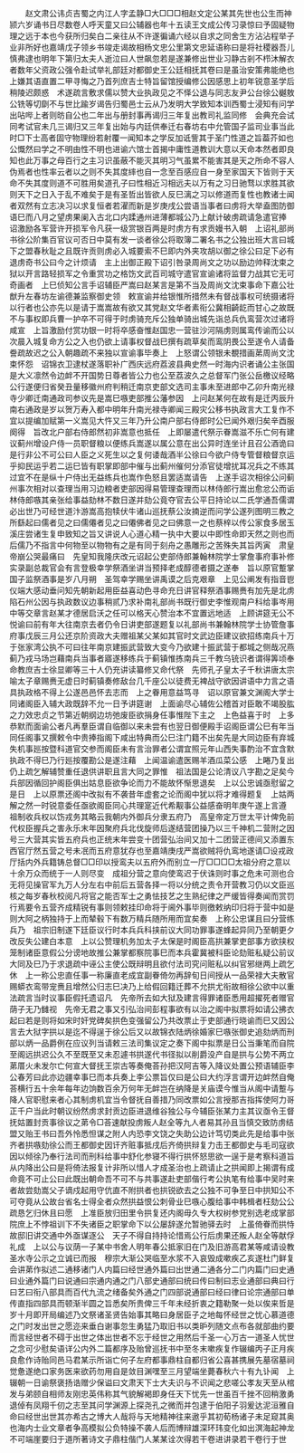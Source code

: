 <!-- { "loadSidebar": true } -->
　　赵文肃公讳贞吉蜀之内江人字孟静□大□□□相赵文定公某其先世也公生而神颕六岁诵书日尽数卷人呼天童又曰公辅器也年十五读王文成公传习录惊曰予固疑物理之远于本也今获所归矣白二亲往从不许遂徧诵六经以自求之同舍生方沾沾程举子业非所好也嘉靖戊子领乡书竣走谒故相杨文忠公里第文忠延语称曰是将社稷器吾儿慎弗逮也明年下第归太夫人逝泣曰人世飙忽若是遂兼修出世业习静古剎不栉沐解衣者数年父资政公强令赴试举礼部廷对都御史王公廷相抚其卷曰是虽治安策弗能绝也　上嫌其语直置二甲寻悔之乃首列庶吉士特旨留馆授编修公因感思上初年锐意圣学后稍陵迟颇惑　术遂疏言敷求儒以赞大业执政见之不怿公退与同志友尹公台徐公樾敖公铣等切劘不与世比踰岁谒告归蜀邑士云从乃发明大学致知本训西蜀士浸知有问学出呫哔上者则昉自公也二年出与册封事再谒归三年复出教司礼监同修　会典充会试同考试官未几三谒归又三年复出始与内廷供奉迁右春坊右中允管国子监司业事当此时□下士高者固守物理纷若射覆一闻知本之学反加诋訾其于圣门性道之旨葢芥如也公慨然曰学之不明由性不明也进谕六馆士首揭中庸性道教训大意以天命本然者即良知也此万事之母百行之主习识虽蔽不能灭其明习气虽累不能害其是天之所命不容人伪焉者也性率云者以之则不失其度繂也自一念至百感应自一身至家国天下皆则于天命不失其度则道不可胜用矣道孔子曰性相近习相远夫以万有之习日驰骛以求胜其欲则天下之日入于乱不难矣于是有圣哲出皆欲人反巳漓之习以修道而复性也教诸士闻者双然有立志决习以求复恒者若濯而新是岁庚戌公尝语当事者曰虏将大举盍图防御语巳而八月之望虏果阑入古北口内蹂通州进薄都城公乃上献计破虏疏请急遣官捧　诏激励各军营许开损军令凡获一级赏银百两是时虏方有求贡嫚书入朝　上诏礼部尚书徐公阶集百官议可否日中莫有发一谈者徐公将取簿二署名书之公独出班大言曰城下之盟春秋耻之且既许贡则虏必入城要索不巳即内外夹攻胡以御之徐公曰足下必有退虏奇书公曰今之计烦请　主上出御正殿下诏引咎录周尚文之功以励边帅释沈束之狱以开言路轻损军之令重赏功之格饬文武百司城守遣官宣谕诸将监督力战其它无可奇画者　上巳侦知公言手诏辅臣严嵩曰赵某言是第不当及周尚文沈束事命下嘉公壮猷升左春坊左谕德兼监察御史领　敕宣谕并给银惟所措然未有督战事权可统摄诸将以行者也公亦先以是请于嵩嵩故有欲又其党赵文华者素衔公冀相齮龁而甘心之故既不与事权即兵曹一护卒不可得于时虏骑充斥公独单骑出城先诣总兵仇鸾营次过诸将咸宣　上旨激励付赏功银一时将卒感奋惟赵国忠一营驻沙河隔虏则属鸾传谕而公以次晨入城复命方公之入也仍欲上请事权督战巳撰有疏草矣而鸾阴畏公至遂令人请备誊疏故迟之公入朝趣疏不来独以宣谕事毕奏上　上怒谓公领银未覩措画苐周尚文沈束怀怨　诏锦衣卫逮杖遂落职补广西庆远府荔波县典史然一时海内识者诵公主张国是大义凛然令边衅不开国势日尊者皆公力也公至荔波久之总督军门张公岳檄议经略公行遂便归省癸丑量移徽州府判稍迁南京吏部文选司主事未至进郎中乙卯升南光禄寺少卿迁南通政司参议先是嵩巳嗾吏部推公藩参因　上问赵某何在故有是迁丙辰升南右通政是岁以贺万寿入都中明年升南光禄寺卿闻三殿灾公移书执政言大工复作不宜以提编加赋第一义嵩见大忤又三年乃升公南户部右侍郎时公巳闻外艰归矣辛酉服阕得　旨改北户部右侍郎然初非嵩意也抵任　上即屡遣代祭示眷嵩滋不乐亡何有建议蓟州增设户侍一员职督粮以便练兵嵩遂以属公意在出公异时连坐计且召公酒诡曰是行非公不可公曰人臣之义死生以之复何诿哉酒半公徐曰今欲户侍专管督粮督京运乎抑民运乎若二运巳皆有职掌即部中催与出蓟州催何分添官徒增扰耳况兵之不练其过宜不在是纵十户侍出无益练兵也嵩作色怒且罢适嵩请告　上遂手诏次相徐公问蓟州事次相对以查理当用习边粮者吏部因得易管理查理而以林侍郎行嵩出愈忿公而诟林侍郎嗾其亲张给事益劾林不数日遂并劾公竟夺官去公平日持论以二氏学通吾儒谓必出世乃可经世道汴游嵩高抱犊伏牛诸山巡抚蔡公汝揇逆而问学公遂列图明三教之所繇起曰儒者见之曰儒僊者见之曰僊佛者见之曰佛意一之也蔡梓以传公家食多居玉溪庄尝诸生复申致知之旨又讲说人心道心精一执中大要以中即性命即天然之则也而后儒乃不指言中何物至以物物有之是有同于刻舟之愚雕形之苦殊失其旨丙寅　肃皇帝崩公哭最痛曰　先皇知我隆庆改元诏起公吏部侍郎兼翰林院学士掌詹事府事补修实录副总裁官会有言登极幸学祭酒坐讲当预择老成醇德者摄之遂奉　旨以原官蹔掌国子监祭酒事是岁八月朔　圣驾幸学赐坐讲禹谟之后克艰章　上见公阐发有指音鬯仪端大感动垂问知先朝新起用臣益喜动色寻命充日讲官释祭酒事赐赉有加先是北虏陷石州公因与执政数议边事稍贰乃求补南礼部尚书既行御史李惟观南户科给事岑用中等交章言赵某才德居启沃之任可以格天心赞治本不宜置远地适　上顾讲筵无公不悦谕曰前有年大往南京去者仍令日讲吏部遂题复以礼部尚书兼翰林院学士协管詹事府事戊辰三月公还京阶资政大夫赠祖某父某如其官时文武边臣建议欲招练南兵十万于张家湾公执不可曰往年南京建振武营致大变今乃欲建十振武营于都城之侧哉况燕蓟乃戎马场岂藉南兵当事者寤遂移练兵于蓟镇惟拣南兵三千教乌铳识者谓得筭顷奉命教庶吉士徐显卿等三十人仍充讲读纂修又命代祭　先师孔子皇太子千秋讲唐太宗喻太子章赐赉无虚日时蓟镇奏修敌台几千座公以徒费无裨战守欲因讲语中力言之语具执政格不得上公遂邑邑怀去志而　上之眷用意益笃寻　诏以原官兼文渊阁大学士同诸阁臣入辅大政既辞不允一日予讲筵谢　上面谕尽心辅佐公稽首对臣敢不竭股肱之力效忠贞之节第近朝纲边坊弛废臣欲捐身任事惟陛下主之　上色益喜于时　上多恭默而面谕公者凡再羣臣谓自临御以来未尝有也翌日御便殿手诏阁臣谓公巳有年当同任阁事又撰敕令中贵捧指阁下咸出特典而公巳注门籍不出矣先是大同边臣有弃城失机事廵按暨科道官交参而阁臣未有言治罪者公谓宜照元年山西失事酌治不宜含默执政不得巳乃行廵按覆勘公是遂注藉　上闻温谕遣医赐羊酒瓜菜公感　上睠乃复出仍上疏乞解辅赞重任退供讲职且言大同之罪惟　祖法国是公论清议八字勘之足矣今兵部因循回护阁臣俱出姑息臣欲争论而力不能故怀惭思退矣　上以公忠诚亟慰留之是日　上以原票还阁中改拟有不袭昔年虚套之论而阁中犹以将才难得题复　上姑两解之然一时锐意委任亟欲阁臣同心共理寔近代希觏事公益感奋明年庚午遂上言遵　祖制收兵权以饬戎务其略云我朝内外御兵分隶五府乃　高皇帝定万世太平计俾免前代权臣握兵之害永乐末年因聚府兵北伐旋师后遂结营团操乃以三千神机二营附之因号三大营其实皆五府兵也正统末年尝变十团营弘治间又加十二团营正德间又添置东西官厅然五营之号未冺而五府意犹存也至嘉靖庚戌严嵩欲贼将仇鸾地遂请□设戎政厅括内外兵籍铸总督□□印以授鸾夫以五府外而别立一厅□□□□太祖分府之意以十余万众而统于一人则尽变　成祖分营之意向使鸾迟于伏诛则时事之危未可测也合无将见操官军九万人分左右中前后五营各择一将以分统之责令开营教习仍以文臣巡核之每岁春秋校阅凡将官之能否军士之勇怯技艺之生熟纪律之严缓皆得奏闻而赏罚行焉要令五营齐成精锐有事则领敕挂印命将于阃外事毕则徼敕纳印归将于营中如是则大阿之柄独持于上而辇毂下有数万精兵随所用而宜矣奏　上称公忠谋且曰分营练兵乃　祖宗旧制遂下廷臣议行时本兵兵科挟前议大同功罪事遂蜂起异同乃至朝更夕改反失公建白本意　上以公赞理机务加太子太保是时阁臣高拱兼掌吏部事方欲挟权笼制诸臣意假公分谤地故推公兼掌都察院事巳而本兵霍冀被科臣论劾赃私疑公前议大同及巳乃于求退疏中诬公主使公既辩明且欲付法司究问赃私以纠官邪继两上疏乞休　上一称公忠直任事一称廉直老成宜副眷倚勿再辞旬日间授从一品荣禄大夫散官赐蟒衣鸾带宠赉且增然公归志巳决乃上给假回籍迁葬不允拱尤衔故相徐公欲中以重法疏言当时议事臣假托遗诏凡　先帝所去如大狱及建言得罪诸臣悉用超擢死者赠官荫子无乃雠视　先帝无君之事又引弘治间彭程事欲有以治之阁中拟票将如请公拂衣起曰若是则将如宋时奸党碑矣拱色变强留公乃共改票止于吏部通行晓谕而巳又因公言去大狱字拱以是迄不得逞于徐公后又以故锦衣陆炳徐婚家巳嗾张御史追劾炳而刑部以炳一品爵例在应议列当请敕三法司集议定之奏下阁中拟票是日公当秉笔而自院至阁远拱迟公久不至既至又未忍遽书拱遂代书径拟以削爵没产自是拱与公势不两立苐厝火未发尔亡何宣大督抚王崇古等奏俺荅孙把汉阿吉等入降议处置公预语辅臣李公春芳曰此亦边疆幸事巳而本兵奏上李公票旨仅曰是公曰大约浮言谓开边衅然自俺荅横行五十余年每年边饷数百余万何年无衅岂在纳降是关庙谟今惟当从阁中请蹔与降人官职慰来者心其制虏机宜当令督抚自善措乃同改票如公言授那吉指挥使阿力哥正千户当此时朝议纷然虏求封贡边臣进退维谷独公与今辅臣张某力主其议亟令王督抚姑置封贡事徐议之苐令□荅速献投虏叛人赵全等九人者易其孙且当慎交致防虏结盟又贻王书曰吾外怜悉怛谋之附人内恐李文饶之失助公边计笃切类此先是给事中张齐者拱嗾劾徐公而王都御史因讦齐赃事抵戌后齐倚拱辩复力击王都御史与毛司寇欲因以倾徐乃奉行法司而刑科给事中舒化参寝不得行拱怀怒思欲一逞于是考察科道旨从内降出公曰是将倚法报复计非所以惜人才成圣治也上疏请止之拱闻即上揭谓有成命竟不可止公曰此既出朝命吾不可不与共事遂赴吏部偕行考公执笔有给事中吴时来者故尝劾嵩父子谪戍起用守伉直不附拱者也拱锐欲去之公独不可争至日中拱知公不可夺竟从公故台省名士得全者众然拱益恨公刺骨业巳嗾心腹给事中韩楫者枉劾公公疏恳乞归休且曰愿　上准臣放归田里令拱复还内阁毋久专大权树参党别选老成掌部院庶上不悖祖训下不失诸臣之职掌命下以公屡辞遂允暂驰驿去时　上虽倚眷而拱恃故邸旧讲交通中外亟谋逐公　天子不得自持持论惜焉公行后虏果还叛人赵全等献俘礼成　上以公与议荫一子某中书舍人明年春公抵家旧在门及旧游高君某等咸请设教圣水寺公示之立诚已而报　穆宗大渐公哭临至水浆不入哀毁成嗽疾乙亥遂杜门鲜复会讲苐作拟述二通移诸门人内篇曰经世通外篇曰出世通二通各分二门内篇门曰史通曰业通外篇门曰说通曰宗通内通之门八部史通部曰统曰传曰制曰志业通部曰典曰行曰艺曰衔八部具而百代九流之绪备矣外通之门四部说通部曰经曰律曰论宗通部曰单传直指四部具而顿渐半圆之旨悉矣所贵俾三千年未经折衷之籍勒聚一处以俟来哲是岁十月即开局编述乃文祭诸圣贤告始事其略曰身居臣子之地每怀经世之忧心慕道德之门时发出世之愿迩来垂白谢事忽生勇猛乃取旧书以类昈列随文点布各就部曲约要而言经世者不碍于出世之体出世者不忘于经世之用然后千圣一心万古一道圣人忧世之念可少慰矣语详公内外二篇都序及贻曾巡抚书中至冬末嗽疾复作辍编丙子正月疾良愈作诗贻同邑马君某示所诣亡何子左府都事鼎柱自都归省公喜甚携展先墓宿墓祠觉惫遂绝口家务医来欲药勿用自是敛目渊嘿至三月望端坐薨春秋六十有九讣闻　上辍朝一日谕祭褒扬诰赠少保谥曰文肃天下士大夫识与不识闻之悲嗟公孝友天至从棺发与弟颐自相师友刚忠英伟称其气貌解褐即身任天下忧先一世虽百千挫不回稍激勇退倬有凤翔千仞之志至其问学渊源上探尧孔之微而并包逮于伯阳子羽爰达泥洹雅自命曰经世出世其亦希古之博大人哉将与天地精神往来遨乎其初荀杨诸子未足窥其奥也海内士业文章者争高模拟公负特操不袭人后而博辩雄深环玮变化如出溟海起神龙不可端崖要归于道所著诗文子鼎柱偕门人某某诠次得若干卷进讲录若干卷行于世 
